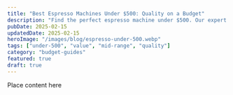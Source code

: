 ```yaml
---
title: "Best Espresso Machines Under $500: Quality on a Budget"
description: "Find the perfect espresso machine under $500. Our expert reviews cover the best value machines that don't compromise on quality."
pubDate: 2025-02-15
updatedDate: 2025-02-15
heroImage: "/images/blog/espresso-under-500.webp"
tags: ["under-500", "value", "mid-range", "quality"]
category: "budget-guides"
featured: true
draft: true
---
```


Place content here